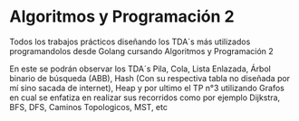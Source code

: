 # Algoritmos y Programación 2
Todos los trabajos prácticos diseñando los TDA´s más utilizados programandolos desde Golang cursando Algoritmos y Programación 2

En este se podrán observar los TDA´s Pila, Cola, Lista Enlazada, Árbol binario de búsqueda (ABB), Hash (Con su respectiva tabla no diseñada por mí sino sacada de internet), Heap y por ultimo el TP n°3 utilizando Grafos en cual se enfatiza en realizar sus recorridos como por ejemplo Dijkstra, BFS, DFS, Caminos Topologicos, MST, etc
